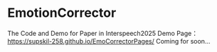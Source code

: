 # EmotionCorrector
The Code and Demo for Paper in Interspeech2025
Demo Page：https://supskil-258.github.io/EmoCorrectorPages/
Coming for soon...
